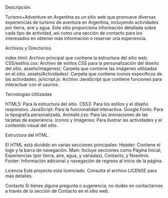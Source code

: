 Descripción.

Turismo+Adventure en Argentina es un sitio web que promueve diversas experiencias de turismo de aventura en Argentina, incluyendo actividades por tierra, aire y agua. Este sitio proporciona información detallada sobre cada tipo de actividad, así como una sección de contacto para los interesados en obtener más información o reservar una experiencia.

Archivos y Directorios.

index.html: Archivo principal que contiene la estructura del sitio web.
CSS/estilos.css: Archivo de estilos CSS para la personalización del diseño del sitio.
assets/imagenes/: Carpeta que contiene las imágenes utilizadas en el sitio.
assets/Actividades/: Carpeta que contiene iconos específicos de las actividades.
js/script.js: Archivo JavaScript que contiene funciones para interactuar con el usurios.

Tecnologías Utilizadas

HTML5: Para la estructura del sitio.
CSS3: Para los estilos y el diseño responsivo.
JavaScript: Para la funcionalidad interactiva.
Google Fonts: Para la tipografía personalizada.
Animate.css: Para las animaciones de las tarjetas de experiencia.
Iconos y Imágenes: Para ilustrar las actividades y el contenido visual del sitio.

Estructura del HTML.

El HTML está dividido en varias secciones principales:
Header: Contiene el logo y la barra de navegación.
Main: Incluye secciones como Página Inicial, Experiencias (por tierra, aire, agua, y variadas), Contacto, y Nosotros.
Footer: Información adicional y navegación de regreso al inicio de la página.

Licencia
Este proyecto está licenciado. Consulta el archivo LICENSE para más detalles.

Contacto
Si tienes alguna pregunta o sugerencia, no dudes en contactarnos a través de la sección de Contacto en el sitio web.

